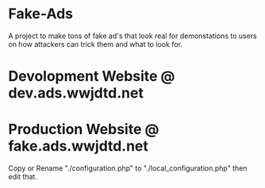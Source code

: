 # Fake-Ads
A project to make tons of fake ad's that look real for demonstations to users on how attackers can trick them and what to look for.

# Devolopment Website @ dev.ads.wwjdtd.net
# Production Website @ fake.ads.wwjdtd.net

Copy or Rename "./configuration.php" to "./local_configuration.php" then edit that.